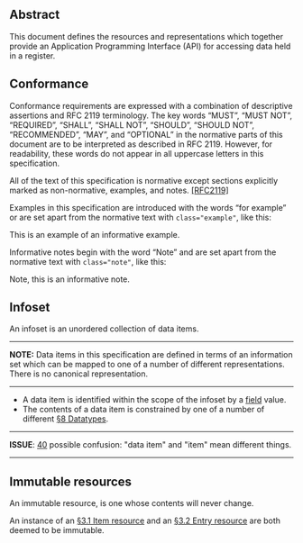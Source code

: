 ## Abstract

This document defines the resources and representations which together provide
an Application Programming Interface (API) for accessing data held in a
register.

## Conformance

Conformance requirements are expressed with a combination of descriptive
assertions and RFC 2119 terminology.  The key words “MUST”, “MUST NOT”,
“REQUIRED”, “SHALL”, “SHALL NOT”, “SHOULD”, “SHOULD NOT”, “RECOMMENDED”,
“MAY”, and “OPTIONAL” in the normative parts of this document are to be
interpreted as described in RFC 2119.  However, for readability, these words
do not appear in all uppercase letters in this specification.

All of the text of this specification is normative except sections explicitly
marked as non-normative, examples, and notes. <a data-link-type="biblio"
href="#biblio-rfc2119">[RFC2119]</a>

Examples in this specification are introduced with the words “for example” or
are set apart from the normative text with <code>class="example"</code>, like
this:

<div class="example" id="example-example"><a class="self-link" href="#example-example"></a> This is an example of an informative example. </div>

Informative notes begin with the word “Note” and are set apart from the
normative text with <code>class="note"</code>, like this:

<p class="note" role="note"> Note, this is an informative note. </p>

## Infoset

An infoset is an unordered collection of data items.

---

**NOTE:** Data items in this specification are defined in terms of an
information set which can be mapped to one of a number of different
representations. There is no canonical representation.

---


* A data item is identified within the scope of the infoset by a <a href="#field-field">field</a> value.
* The contents of a data item is constrained by one of a number of different <a href="#datatypes">§8 Datatypes</a>.

---

**ISSUE**: [40](https://github.com/openregister/specification/issues/40) possible confusion: "data item" and "item" mean different things.

---

## Immutable resources

An immutable resource, is one whose contents will never change.

An instance of an <a href="#item-resource">§3.1 Item resource</a> and an <a
href="#entry-resource">§3.2 Entry resource</a> are both deemed to be
immutable.
